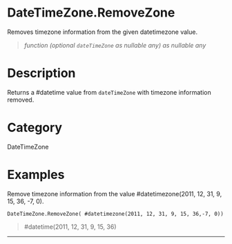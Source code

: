 # DateTimeZone.RemoveZone
Removes timezone information from the given datetimezone value.
> _function (optional <code>dateTimeZone</code> as nullable any) as nullable any_

# Description 
Returns a #datetime value from <code>dateTimeZone</code> with timezone information removed.
# Category 
DateTimeZone
# Examples 
Remove timezone information from the value  #datetimezone(2011, 12, 31, 9, 15, 36, -7, 0).
```
DateTimeZone.RemoveZone( #datetimezone(2011, 12, 31, 9, 15, 36,-7, 0))
```
> #datetime(2011, 12, 31, 9, 15, 36)

***
